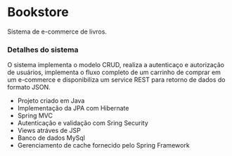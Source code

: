 # Bookstore
Sistema de e-commerce de livros.

### Detalhes do sistema
O sistema implementa o modelo CRUD, realiza a autenticaço e autorização de usuários, 
implementa o fluxo completo de um carrinho de comprar em um e-commerce e disponibiliza um 
service REST para retorno de dados do formato JSON.
* Projeto criado em Java
* Implementação da JPA com Hibernate
* Spring MVC
* Autenticação e validação com Sring Security
* Views atráves de JSP
* Banco de dados MySql
* Gerenciamento de cache fornecido pelo Spring Framework
